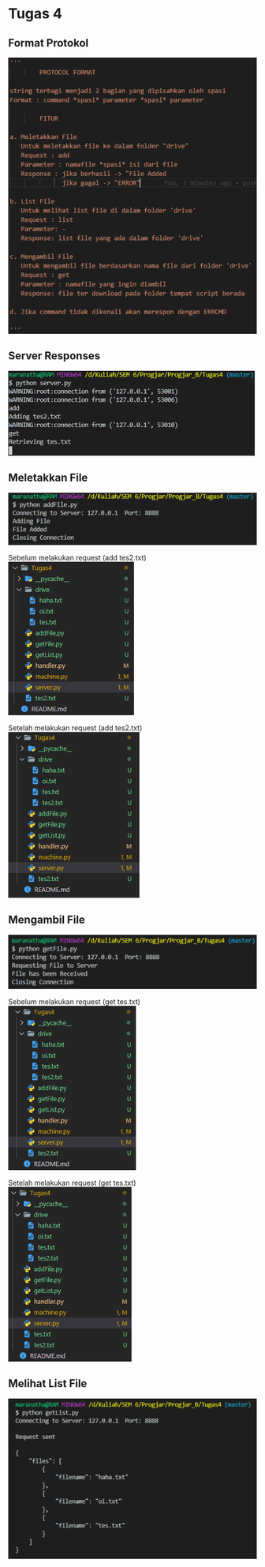 # Tugas 4

## Format Protokol
![4a](images/protocol.png)


## Server Responses 
![4b](images/serverResponse.png)


## Meletakkan File 
![4c](images/addFileResponse.png)

Sebelum melakukan request (add tes2.txt)  
![4c1](images/addFileBefore.png)

Setelah melakukan request (add tes2.txt)  
![4c2](images/addFileAfter.png)


## Mengambil File 
![4d](images/getFileResponse.png)

Sebelum melakukan request (get tes.txt)  
![4d1](images/getFileBefore.png)

Setelah melakukan request (get tes.txt)  
![4d2](images/getFileAfter.png)


## Melihat List File
![4d1](images/getListRes.png)

